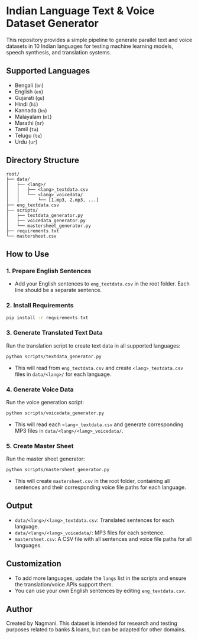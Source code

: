 # Indian Language Text & Voice Dataset Generator

This repository provides a simple pipeline to generate parallel text and voice datasets in 10 Indian languages for testing machine learning models, speech synthesis, and translation systems.

## Supported Languages
- Bengali (`bn`)
- English (`en`)
- Gujarati (`gu`)
- Hindi (`hi`)
- Kannada (`kn`)
- Malayalam (`ml`)
- Marathi (`mr`)
- Tamil (`ta`)
- Telugu (`te`)
- Urdu (`ur`)

## Directory Structure
```
root/
├── data/
│   ├── <lang>/
│   │   ├── <lang>_textdata.csv
│   │   └── <lang>_voicedata/
│   │       └── [1.mp3, 2.mp3, ...]
├── eng_textdata.csv
├── scripts/
│   ├── textdata_generator.py
│   ├── voicedata_generator.py
│   └── mastersheet_generator.py
├── requirements.txt
└── mastersheet.csv
```

## How to Use

### 1. Prepare English Sentences
- Add your English sentences to `eng_textdata.csv` in the root folder. Each line should be a separate sentence.

### 2. Install Requirements
```bash
pip install -r requirements.txt
```

### 3. Generate Translated Text Data
Run the translation script to create text data in all supported languages:
```bash
python scripts/textdata_generator.py
```
- This will read from `eng_textdata.csv` and create `<lang>_textdata.csv` files in `data/<lang>/` for each language.

### 4. Generate Voice Data
Run the voice generation script:
```bash
python scripts/voicedata_generator.py
```
- This will read each `<lang>_textdata.csv` and generate corresponding MP3 files in `data/<lang>/<lang>_voicedata/`.

### 5. Create Master Sheet
Run the master sheet generator:
```bash
python scripts/mastersheet_generator.py
```
- This will create `mastersheet.csv` in the root folder, containing all sentences and their corresponding voice file paths for each language.

## Output
- `data/<lang>/<lang>_textdata.csv`: Translated sentences for each language.
- `data/<lang>/<lang>_voicedata/`: MP3 files for each sentence.
- `mastersheet.csv`: A CSV file with all sentences and voice file paths for all languages.

## Customization
- To add more languages, update the `langs` list in the scripts and ensure the translation/voice APIs support them.
- You can use your own English sentences by editing `eng_textdata.csv`.

## Author
Created by Nagmani. This dataset is intended for research and testing purposes related to banks & loans, but can be adapted for other domains.
